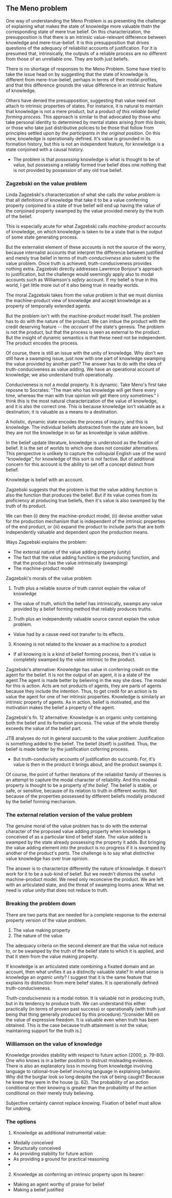 ## The Meno problem

One way of understanding the Meno Problem is as presenting the challenge of explaining what makes the state of knowledge more valuable thatn the corresponding state of mere true belief. On this characterization, the presupposition is that there is an intrinsic value-relevant difference between knowledge and mere-true-belief. It is this presupposition that drives questions of the adequacy of reliabilist accounts of justification. For it is presumed that, intrinsically, the outputs of a reliable process are no different from those of an unreliable one. They are both just beliefs. 

There is no shortage of responses to the Meno Problem. Some have tried to take the issue head on by suggesting that the state of knowledge is different from mere-true-belief, perhaps in terms of their modal profiles, and that this difference grounds the value difference in an intrinsic feature of knowledge.

Others have denied the presupposition, suggesting that value need not attach to intrinsic properties of states. For instance, it is natural to maintain that knowledge is not a mere product, but a product *of this reliable belief forming process*. This approach is similar to that advocated by those who take personal identity to determined by mental states arising *from this brain*, or those who take just distributive policies to be those that follow from principles settled upon *by the participants in the original position*. On this view, knowledge is operationally defined. It's value is grounded in its formation history, but this is not an independent feature, for knowledge is a state conjoined with a causal history.

+ The problem is that *possessing* knowledge is what is thought to be of value, but possessing a reliably formed true belief does one nothing that is not provided by possession of any old true belief.

### Zagzebski on the value problem

Linda Zagzebski's characterization of what she calls *the value problem* is that all definitions of knowledge that take it to be a value conferring property conjoined to a state of true belief will end up having the value of the conjoined property swamped by the value provided merely by the truth of the belief.

This is especially acute for what Zagzebski calls *machine-product* accounts of knowledge, on which knowledge is taken to be a state that is the output of some state generating process.

But the externalist element of these accounts is not the source of the worry, because internalist accounts that interpret the difference between justified and merely true belief in terms of *truth-conduciveness* also submit to the value problem. Once truth is achieved, truth-conduciveness provides nothing extra. Zagzebski directly addresses Lawrence Bonjour's approach to justification, but the challenge would seemingly apply also to modal accounts such as Williamson's *safety* account. If my belief is true in this world, I get little more out of it also being true in nearby worlds.

The moral Zagzebski takes from the value problem is that we must dismiss the machine-product view of knowledge and accept knowledge as a property of temporally extended agents.

But the problem isn't with the machine-product model itself. The problem has to do with the nature of the product. We can imbue the product with the credit deserving feature --  the *account* of the state's genesis. The problem is not the product, but that the process is seen as external to the product. But the insight of dynamic semantics is that these need not be independent. The product encodes the process.

Of course, there is still an issue with the unity of knowledge. Why don't we still have a swamping issue, just now with one part of knowledge swamping the value provided by another part? The answer has to do with the idea of truth-conduciveness as value adding. We have an operational account of knowledge; we also understand truth operationally.

Conduciveness is not a modal property. It is dynamic. Take Meno's first take reposne to Socrates: "The man who has knowledge will get there every time, whereas the man with true opinion will get there only sometimes." I think this is the most natural characterization of the value of knowledge, and it is also the correct one. This is because knowledge isn't valuable as a destination; it is valuable as a means to a destination.

A holistic, dynamic state encodes the process of inquiry, and this is knowledge. The individual beliefs abstracted from the state are known, but they are not the knowledge in so far as knowledge is value additive.

In the belief update literature, knowledge is understood as the fixation of belief. It is the set of worlds to which one does not consider alternatives. This perspective is unlikely to capture the colloquial English use of the word "knowledge", for knowledge of this sort is not factive. But of additional concern for this account is the ability to set off a concept distinct from belief. 

Knowledge is belief with an account.

Zagzebski suggests that the problem is that the value adding function is also the function that produces the belief. But if its value comes from its proficiency at producing true beliefs, then it's value is also swamped by the truth of its product.

We can then (i) deny the machine-product model, (ii) devise another value for the production mechanism that is independent of the intrinsic properties of the end product, or (iii) expand the product to include parts that are both independently valuable and dependent upon the production means.

Ways Zagzebski explains the problem:
  
+ The external nature of the value adding property (unity)
+ The fact that the value adding function is the producing function, and that the product has the value intrinsically (swamping)
+ The machine-product model

Zagzebski's morals of the value problem

1. Truth plus a reliable source of truth cannot explain the value of knowledge

  + The value of truth, which the belief has intrinsically, swamps any value provided by a belief forming method that reliably produces truths.

2. Truth plus an independently valuable source cannot explain the value problem.

  + Value had by a cause need not transfer to its effects. 

3. Knowing is not related to the knower as a machine to a product

  + If all knowing is is a kind of belief forming process, then it's value is completely swamped by the value intrinsic to the product.
  
Zagzebski's alternative: Knowledge has value in conferring credit on the agent for the belief. It is not the output of an agent, it is a state of the agent.The agent is made better by believing in the way she does. The model for this is action. Acts are not products of agents, they are parts of agents because they include the intention. Thus, to get credit for an action is to value the agent for one of her intrinsic properties. Knowledge is similarly an intrinsic property of agents. As in action, belief is motivated, and the motivation makes the belief a property of the agent.

Zagzebski's fn. 12 alternative: Knowledge is an organic unity containing both the belief and its formation process. The value of the whole thereby exceeds the value of the belief part.

JTB analyses do not in general succumb to the value problem: Justification is something added to the belief. The belief (itself) is justified. Thus, the belief is made better by the justification coferring process.

 + But truth-conducivity accounts of justification do succumb. For, it's value is then in the product it brings about, and the product swamps it.
 
Of course, the point of further iterations of the reliabilist family of theories is an attempt to capture the modal character of reliability. And this modeal property is thought to be a property *of the belief*. The belief is stable, or safe, or sensitive, because of its relation to truth in different worlds. Not because of the properties possessed by different beliefs modally produced by the belief forming mechanism.

### The external relation version of the value problem

The genuine moral of the value problem has to do with the external character of the proposed value adding property when knowledge is conceived of as a particular kind of belief state. The value added is swamped by the state already possessing the property it adds. But bringing the value adding element *into* the product is no progress if it is swamped by another of the product's *parts*. The challenge is to say what *distinctive* value knowledge has over true opinion.

The answer is to characterize differently the nature of knowledge. It doesn't work for it to be a sub-kind of belief. But we needn't dismiss the useful machine-product model. We need only reconceive the product. We are left with an articulated state, and the threat of swamping looms anew. What we need is *value unity* that does not reduce to truth.

### Breaking the problem down

There are two parts that are needed for a complete response to the external property version of the value problem. 

1. The value making property
2. The nature of the value

The adequacy criteria on the second element are that the value not reduce to, or be swamped by the truth of the belief state to which it is applied, and that it stem from the value making property.

If knowledge is an articulated state combining a fixated domain and an account, then what unifies it as a distinctly valuable state? In what sense is knowledge an *organic unity*? I suggest that it is the same feature that explains its distinction from mere belief states. It is operationally defined truth-conduciveness. 

*Truth-conduciveness* is a modal notion. It is valuable not in producing truth, but in its tendency  to produce truth. We can understand this either practically (in terms of proven past success) or operationally (with truth just being that thing generally produced by this procedure).^[consider Mill on the value of expressive freedom. It is valuable even when truth has been obtained. This is the case because truth attainment is not the value; maintaining support for the truth is.]

### Williamson on the value of knowledge

Knowledge provides stability with respect to future action (2000, p. 79-80). One who knows is in a better position to distrust misleading evidence. There is also an explanatory loss in moving from knowledge involving language to rational-true-belief involving language in explaining behavior. Why did the burglar look so long despite the risk of being caught? Because he knew they were in the house (p. 62). The probability of an action conditional on their knowing is greater than the probability of the action conditional on their merely truly believing.

Subjective certainty cannot replace knowing. Fixation of belief must allow for undoing.

### The options

1. Knowledge as additional instrumental value:
  
  + Modally conceived
  + Structurally conceived
  + As providing stability for future action
  + As providing a ground for practical reasoning
  + 

2. Knowledge as conferring an intrinsic property upon its bearer:
  
  + Making an agent worthy of praise for belief
  + Making a belief justified
